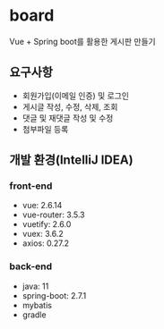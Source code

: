 # board
Vue + Spring boot를 활용한 게시판 만들기

<h2>요구사항</h2>

- 회원가입(이메일 인증) 및 로그인
- 게시글 작성, 수정, 삭제, 조회
- 댓글 및 재댓글 작성 및 수정
- 첨부파일 등록


<h2> 개발 환경(IntelliJ IDEA) </h2>
<h3>front-end</h3>

- vue: 2.6.14
- vue-router: 3.5.3
- vuetify: 2.6.0
- vuex: 3.6.2
- axios: 0.27.2
<h3>back-end</h3>

- java: 11
- spring-boot: 2.7.1
- mybatis 
- gradle
